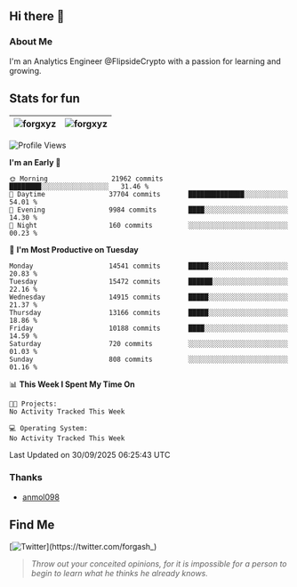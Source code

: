 ## Hi there 👋

### About Me

I'm an Analytics Engineer @FlipsideCrypto with a passion for learning and growing.
  
## Stats for fun

| <img align="center" src="https://github-readme-streak-stats.herokuapp.com/?user=forgxyz&theme=tokyonight" alt="forgxyz" /> | <img align="center" src="https://github-readme-stats.vercel.app/api?username=forgxyz&theme=tokyonight&show_icons=true" alt="forgxyz" /> |
| ------------- |------------- |


<!--START_SECTION:waka-->
![Profile Views](http://img.shields.io/badge/Profile%20Views-1-blue)

**I'm an Early 🐤** 

```text
🌞 Morning                21962 commits       ████████░░░░░░░░░░░░░░░░░   31.46 % 
🌆 Daytime                37704 commits       ██████████████░░░░░░░░░░░   54.01 % 
🌃 Evening                9984 commits        ████░░░░░░░░░░░░░░░░░░░░░   14.30 % 
🌙 Night                  160 commits         ░░░░░░░░░░░░░░░░░░░░░░░░░   00.23 % 
```
📅 **I'm Most Productive on Tuesday** 

```text
Monday                   14541 commits       █████░░░░░░░░░░░░░░░░░░░░   20.83 % 
Tuesday                  15472 commits       ██████░░░░░░░░░░░░░░░░░░░   22.16 % 
Wednesday                14915 commits       █████░░░░░░░░░░░░░░░░░░░░   21.37 % 
Thursday                 13166 commits       █████░░░░░░░░░░░░░░░░░░░░   18.86 % 
Friday                   10188 commits       ████░░░░░░░░░░░░░░░░░░░░░   14.59 % 
Saturday                 720 commits         ░░░░░░░░░░░░░░░░░░░░░░░░░   01.03 % 
Sunday                   808 commits         ░░░░░░░░░░░░░░░░░░░░░░░░░   01.16 % 
```


📊 **This Week I Spent My Time On** 

```text
🐱‍💻 Projects: 
No Activity Tracked This Week

💻 Operating System: 
No Activity Tracked This Week
```


 Last Updated on 30/09/2025 06:25:43 UTC
<!--END_SECTION:waka-->

### Thanks
 - [anmol098](https://github.com/anmol098/waka-readme-stats/)
  
## Find Me
[![Twitter](https://img.shields.io/twitter/url/https/twitter.com/forgash_.svg?style=social&label=Follow%20%40forgash_)](https://twitter.com/forgash_)


> *Throw out your conceited opinions, for it is impossible for a person to begin to learn what he thinks he already knows.* 

